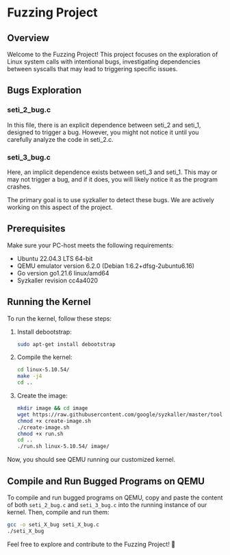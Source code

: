 # Fuzzing Project

## Overview

Welcome to the Fuzzing Project! This project focuses on the exploration of Linux system calls with intentional bugs, investigating dependencies between syscalls that may lead to triggering specific issues.

## Bugs Exploration

### seti_2_bug.c
In this file, there is an explicit dependence between seti_2 and seti_1, designed to trigger a bug. However, you might not notice it until you carefully analyze the code in seti_2.c.

### seti_3_bug.c
Here, an implicit dependence exists between seti_3 and seti_1. This may or may not trigger a bug, and if it does, you will likely notice it as the program crashes.

The primary goal is to use syzkaller to detect these bugs. We are actively working on this aspect of the project.

## Prerequisites

Make sure your PC-host meets the following requirements:

- Ubuntu 22.04.3 LTS 64-bit
- QEMU emulator version 6.2.0 (Debian 1:6.2+dfsg-2ubuntu6.16)
- Go version go1.21.6 linux/amd64
- Syzkaller revision cc4a4020

## Running the Kernel

To run the kernel, follow these steps:

1. Install debootstrap:
   ```bash
   sudo apt-get install debootstrap
   ```

2. Compile the kernel:
   ```bash
   cd linux-5.10.54/
   make -j4
   cd ..
   ```

3. Create the image:
   ```bash
   mkdir image && cd image 
   wget https://raw.githubusercontent.com/google/syzkaller/master/tools/create-image.sh -O create-image.sh
   chmod +x create-image.sh
   ./create-image.sh
   chmod +x run.sh
   cd ..
   ./run.sh linux-5.10.54/ image/
   ```

Now, you should see QEMU running our customized kernel.

## Compile and Run Bugged Programs on QEMU

To compile and run bugged programs on QEMU, copy and paste the content of both `seti_2_bug.c` and `seti_3_bug.c` into the running instance of our kernel. Then, compile and run them:

```bash
gcc -o seti_X_bug seti_X_bug.c
./seti_X_bug
```

Feel free to explore and contribute to the Fuzzing Project! 🚀
